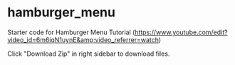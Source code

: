 # hamburger_menu
Starter code for Hamburger Menu Tutorial (https://www.youtube.com/edit?video_id=6m6iqN1uynE&amp;video_referrer=watch)

Click "Download Zip" in right sidebar to download files.
